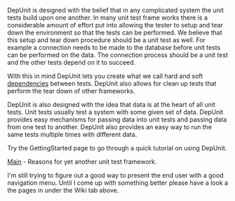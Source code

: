 DepUnit is designed with the belief that in any complicated system the unit tests build upon one another.  In many unit test frame works there is a considerable amount of effort put into allowing the tester to setup and tear down the environment so that the tests can be performed.  We believe that this setup and tear down procedure should be a unit test as well.  For example a connection needs to be made to the database before unit tests can be performed on the data.  The connection process should be a unit test and the other tests depend on it to succeed.

With this in mind DepUnit lets you create what we call hard and soft [dependencies](Dependencies.md) between tests.  DepUnit also allows for clean up tests that perform the tear down of other frameworks.

DepUnit is also designed with the idea that data is at the heart of all unit tests.  Unit tests usually test a system with some given set of data.  DepUnit provides easy mechanisms for passing data into unit tests and passing data from one test to another.  DepUnit also provides an easy way to run the same tests multiple times with different data.

Try the GettingStarted page to go through a quick tutorial on using DepUnit.

[Main](Main.md) - Reasons for yet another unit test framework.

I'm still trying to figure out a good way to present the end user with a good navigation menu.  Until I come up with something better please have a look a the pages in under the Wiki tab above.